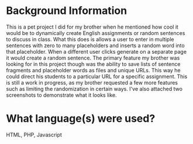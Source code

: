 Background Information
=========================
This is a pet project I did for my brother when he mentioned how cool it would be to dynamically create English assignments or random sentences to discuss in class. What this does is allows a user to enter in multiple sentences with zero to many placeholders and inserts a random word into that placeholder. When a different user clicks generate on a separate page it would create a random sentence. The primary feature my brother was looking for in this project though was the ability to save lists of sentence fragments and placeholder words as files and unique URLs. This way he could direct his students to a particular URL for a specific assignment. This is still a work in progress, as my brother requested a few more features such as limiting the randomization in certain ways. I've also attached two screenshots to demonstrate what it looks like.

What language(s) were used?
=========================
HTML, PHP, Javascript